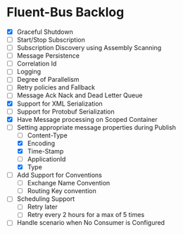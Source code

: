 # Fluent-Bus Backlog #

* [X] Graceful Shutdown
* [ ] Start/Stop Subscription
* [ ] Subscription Discovery using Assembly Scanning
* [ ] Message Persistence
* [ ] Correlation Id
* [ ] Logging
* [ ] Degree of Parallelism
* [ ] Retry policies and Fallback
* [ ] Message Ack Nack and Dead Letter Queue
* [X] Support for XML Serialization
* [ ] Support for Protobuf Serialization
* [X] Have Message processing on Scoped Container
* [ ] Setting appropriate message properties during Publish
    * [ ] Content-Type
    * [X] Encoding
    * [X] Time-Stamp
    * [ ] ApplicationId
    * [X] Type
* [ ] Add Support for Conventions
    * [ ] Exchange Name Convention
    * [ ] Routing Key convention
* [ ] Scheduling Support
    * [ ] Retry later
    * [ ] Retry every 2 hours for a max of 5 times
* [ ] Handle scenario when No Consumer is Configured